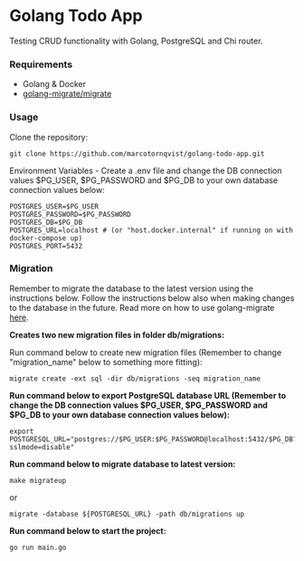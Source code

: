 # **Golang Todo App**

Testing CRUD functionality with Golang, PostgreSQL and Chi router.

### **Requirements**

- Golang & Docker
- [golang-migrate/migrate](https://github.com/golang-migrate/migrate)

### **Usage**

Clone the repository:

```
git clone https://github.com/marcotornqvist/golang-todo-app.git
```

Environment Variables - Create a .env file and change the DB connection values $PG_USER, $PG_PASSWORD and $PG_DB to your own database connection values below:

```
POSTGRES_USER=$PG_USER
POSTGRES_PASSWORD=$PG_PASSWORD
POSTGRES_DB=$PG_DB
POSTGRES_URL=localhost # (or "host.docker.internal" if running on with docker-compose up)
POSTGRES_PORT=5432
```

### **Migration**

Remember to migrate the database to the latest version using the instructions below. Follow the instructions below also when making changes to the database in the future. Read more on how to use golang-migrate [here](https://github.com/golang-migrate/migrate).

**Creates two new migration files in folder db/migrations:**

Run command below to create new migration files (Remember to change "migration_name" below to something more fitting):

```
migrate create -ext sql -dir db/migrations -seq migration_name
```

**Run command below to export PostgreSQL database URL (Remember to change the DB connection values $PG_USER, $PG_PASSWORD and $PG_DB to your own database connection values below):**

```
export POSTGRESQL_URL="postgres://$PG_USER:$PG_PASSWORD@localhost:5432/$PG_DB?sslmode=disable"
```

**Run command below to migrate database to latest version:**

```
make migrateup
```

or

```
migrate -database ${POSTGRESQL_URL} -path db/migrations up
```

**Run command below to start the project:**

```
go run main.go
```
